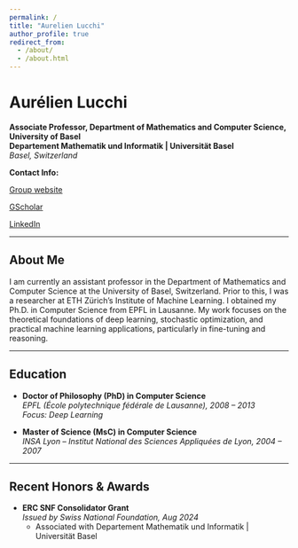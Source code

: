```yaml
---
permalink: /
title: "Aurelien Lucchi"
author_profile: true
redirect_from: 
  - /about/
  - /about.html
---
```


# Aurélien Lucchi

**Associate Professor, Department of Mathematics and Computer Science, University of Basel**  
**Departement Mathematik und Informatik | Universität Basel**  
*Basel, Switzerland*  

**Contact Info:**

[Group website](https://omls.dmi.unibas.ch/en/)

[GScholar](https://scholar.google.com/citations?user=V1ONSgIAAAAJ&hl=en)

[LinkedIn](https://www.linkedin.com/in/aurelien-lucchi-aa18835/)

---

## About Me

I am currently an assistant professor in the Department of Mathematics and Computer Science at the University of Basel, Switzerland. Prior to this, I was a researcher at ETH Zürich’s Institute of Machine Learning. I obtained my Ph.D. in Computer Science from EPFL in Lausanne. My work focuses on the theoretical foundations of deep learning, stochastic optimization, and practical machine learning applications, particularly in fine-tuning and reasoning.

---

## Education

- **Doctor of Philosophy (PhD) in Computer Science**  
  *EPFL (École polytechnique fédérale de Lausanne), 2008 – 2013*  
  *Focus: Deep Learning*

- **Master of Science (MsC) in Computer Science**  
  *INSA Lyon – Institut National des Sciences Appliquées de Lyon, 2004 – 2007*

---

## Recent Honors & Awards

- **ERC SNF Consolidator Grant**  
  *Issued by Swiss National Foundation, Aug 2024*  
  - Associated with Departement Mathematik und Informatik | Universität Basel

